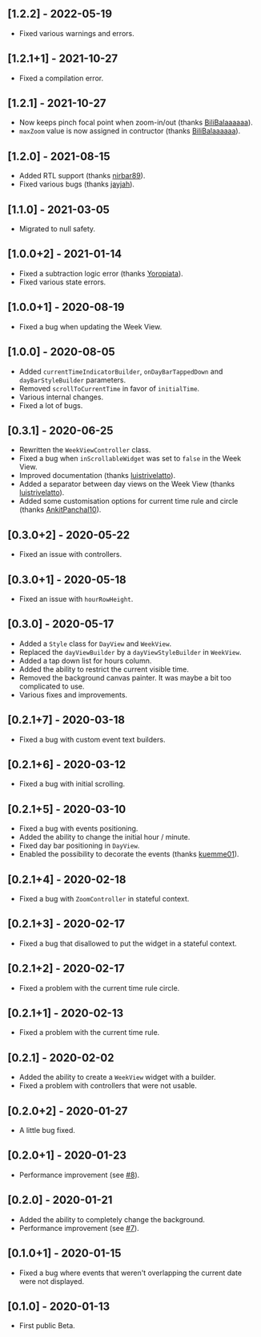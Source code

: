 ## [1.2.2] - 2022-05-19

* Fixed various warnings and errors.

## [1.2.1+1] - 2021-10-27

* Fixed a compilation error.

## [1.2.1] - 2021-10-27

* Now keeps pinch focal point when zoom-in/out (thanks [BiliBalaaaaaa](https://github.com/BiliBalaaaaaa)).
* `maxZoom` value is now assigned in contructor (thanks [BiliBalaaaaaa](https://github.com/BiliBalaaaaaa)).

## [1.2.0] - 2021-08-15

* Added RTL support (thanks [nirbar89](https://github.com/nirbar89)).
* Fixed various bugs (thanks [jayjah](https://github.com/jayjah)).

## [1.1.0] - 2021-03-05

* Migrated to null safety.

## [1.0.0+2] - 2021-01-14

* Fixed a subtraction logic error (thanks [Yoropiata](https://github.com/Yoropiata)).
* Fixed various state errors.

## [1.0.0+1] - 2020-08-19

* Fixed a bug when updating the Week View.

## [1.0.0] - 2020-08-05

* Added `currentTimeIndicatorBuilder`, `onDayBarTappedDown` and `dayBarStyleBuilder` parameters.
* Removed `scrollToCurrentTime` in favor of `initialTime`.
* Various internal changes.
* Fixed a lot of bugs.

## [0.3.1] - 2020-06-25

* Rewritten the `WeekViewController` class.
* Fixed a bug when `inScrollableWidget` was set to `false` in the Week View.
* Improved documentation (thanks [luistrivelatto](https://github.com/luistrivelatto)).
* Added a separator between day views on the Week View (thanks [luistrivelatto](https://github.com/luistrivelatto)).
* Added some customisation options for current time rule and circle (thanks [AnkitPanchal10](https://github.com/AnkitPanchal10)).

## [0.3.0+2] - 2020-05-22

* Fixed an issue with controllers.

## [0.3.0+1] - 2020-05-18

* Fixed an issue with `hourRowHeight`.

## [0.3.0] - 2020-05-17

* Added a `Style` class for `DayView` and `WeekView`.
* Replaced the `dayViewBuilder` by a `dayViewStyleBuilder` in `WeekView`.
* Added a tap down list for hours column.
* Added the ability to restrict the current visible time.
* Removed the background canvas painter. It was maybe a bit too complicated to use.
* Various fixes and improvements.

## [0.2.1+7] - 2020-03-18

* Fixed a bug with custom event text builders.

## [0.2.1+6] - 2020-03-12

* Fixed a bug with initial scrolling.

## [0.2.1+5] - 2020-03-10

* Fixed a bug with events positioning.
* Added the ability to change the initial hour / minute.
* Fixed day bar positioning in `DayView`.
* Enabled the possibility to decorate the events (thanks [kuemme01](https://github.com/kuemme01)).

## [0.2.1+4] - 2020-02-18

* Fixed a bug with `ZoomController` in stateful context.

## [0.2.1+3] - 2020-02-17

* Fixed a bug that disallowed to put the widget in a stateful context.

## [0.2.1+2] - 2020-02-17

* Fixed a problem with the current time rule circle.

## [0.2.1+1] - 2020-02-13

* Fixed a problem with the current time rule.

## [0.2.1] - 2020-02-02

* Added the ability to create a `WeekView` widget with a builder.
* Fixed a problem with controllers that were not usable.

## [0.2.0+2] - 2020-01-27

* A little bug fixed.

## [0.2.0+1] - 2020-01-23

* Performance improvement (see [#8](https://github.com/Skyost/FlutterWeekView/issues/8)).

## [0.2.0] - 2020-01-21

* Added the ability to completely change the background.
* Performance improvement (see [#7](https://github.com/Skyost/FlutterWeekView/issues/7)).

## [0.1.0+1] - 2020-01-15

* Fixed a bug where events that weren't overlapping the current date were not displayed.

## [0.1.0] - 2020-01-13

* First public Beta.

